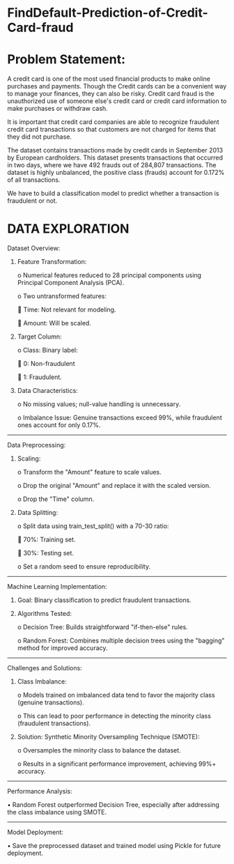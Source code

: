 # FindDefault-Prediction-of-Credit-Card-fraud

# Problem Statement:
A credit card is one of the most used financial products to make online purchases and payments. Though the Credit cards can be a convenient way to manage your finances, they can also be risky. Credit card fraud is the unauthorized use of someone else's credit card or credit card information to make purchases or withdraw cash.

It is important that credit card companies are able to recognize fraudulent credit card transactions so that customers are not charged for items that they did not purchase. 

The dataset contains transactions made by credit cards in September 2013 by European cardholders. This dataset presents transactions that occurred in two days, where we have 492 frauds out of 284,807 transactions. The dataset is highly unbalanced, the positive class (frauds) account for 0.172% of all transactions.

We have to build a classification model to predict whether a transaction is fraudulent or not.
# DATA EXPLORATION

Dataset Overview:

1.	Feature Transformation:

    o	Numerical features reduced to 28 principal components using Principal Component Analysis (PCA).

  	o	Two untransformed features:

    	Time: Not relevant for modeling.

  		Amount: Will be scaled.

3.	Target Column:

    o	Class: Binary label:

  	   	0: Non-fraudulent

  	   	1: Fraudulent.

4.	Data Characteristics:

    o	No missing values; null-value handling is unnecessary.

    o	Imbalance Issue: Genuine transactions exceed 99%, while fraudulent ones account for only 0.17%.
________________________________________

Data Preprocessing:

1.	Scaling:
 
    o	Transform the "Amount" feature to scale values.

  	o	Drop the original "Amount" and replace it with the scaled version.

  	o	Drop the "Time" column.

3.	Data Splitting:

    o	Split data using train_test_split() with a 70-30 ratio:

       	70%: Training set.

  	   	30%: Testing set.

    o	Set a random seed to ensure reproducibility.
________________________________________

Machine Learning Implementation:

1.	Goal: Binary classification to predict fraudulent transactions.

2.	Algorithms Tested:

    o	Decision Tree: Builds straightforward "if-then-else" rules.

    o	Random Forest: Combines multiple decision trees using the "bagging" method for improved accuracy.
________________________________________

Challenges and Solutions:

1.	Class Imbalance:

    o	Models trained on imbalanced data tend to favor the majority class (genuine transactions).

    o	This can lead to poor performance in detecting the minority class (fraudulent transactions).

2.	Solution: Synthetic Minority Oversampling Technique (SMOTE):

  	o	Oversamples the minority class to balance the dataset.

    o	Results in a significant performance improvement, achieving 99%+ accuracy.
________________________________________

Performance Analysis:

   •	Random Forest outperformed Decision Tree, especially after addressing the class imbalance using SMOTE.
________________________________________

Model Deployment:
   
   •	Save the preprocessed dataset and trained model using Pickle for future deployment.

